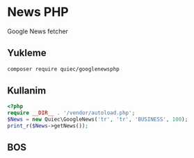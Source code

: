 # News PHP
Google News fetcher

## Yukleme
```sh
composer require quiec/googlenewsphp
```

## Kullanim
```php
<?php
require __DIR__ . '/vendor/autoload.php';
$News = new Quiec\GoogleNews('tr', 'tr', 'BUSINESS', 100);
print_r($News->getNews());
```

## BOS
